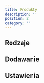 ```yaml
---
title: Produkty
description: ''
position: 2
category: ''
---
```


## Rodzaje

## Dodawanie

## Ustawienia